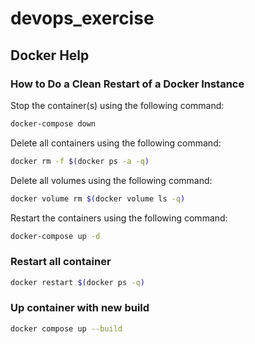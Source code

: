 # devops_exercise

## Docker Help

### How to Do a Clean Restart of a Docker Instance
Stop the container(s) using the following command:
```sh
docker-compose down
```
Delete all containers using the following command:
```sh
docker rm -f $(docker ps -a -q)
```
Delete all volumes using the following command:
```sh
docker volume rm $(docker volume ls -q)
```
Restart the containers using the following command:
```sh
docker-compose up -d
```

### Restart all container
```sh
docker restart $(docker ps -q)
```

### Up container with new build 
```sh
docker compose up --build
```